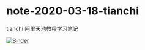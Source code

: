 # note-2020-03-18-tianchi
tianchi 阿里天池教程学习笔记

[![Binder](https://mybinder.org/badge_logo.svg)](https://mybinder.org/v2/gh/thetime50/note-2020-03-18-tianchi/master)
